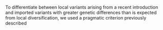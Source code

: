 To differentiate between local variants arising from a recent introduction and imported variants with greater genetic differences than is expected from local diversification, we used a pragmatic criterion previously described
